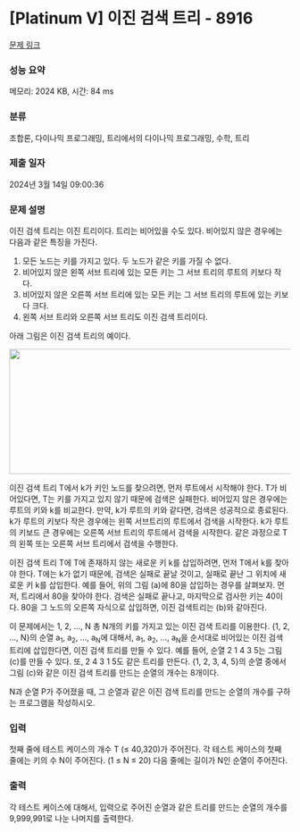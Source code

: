 # [Platinum V] 이진 검색 트리 - 8916 

[문제 링크](https://www.acmicpc.net/problem/8916) 

### 성능 요약

메모리: 2024 KB, 시간: 84 ms

### 분류

조합론, 다이나믹 프로그래밍, 트리에서의 다이나믹 프로그래밍, 수학, 트리

### 제출 일자

2024년 3월 14일 09:00:36

### 문제 설명

<p>이진 검색 트리는 이진 트리이다. 트리는 비어있을 수도 있다. 비어있지 않은 경우에는 다음과 같은 특징을 가진다.</p>

<ol>
	<li>모든 노드는 키를 가지고 있다. 두 노드가 같은 키를 가질 수 없다.</li>
	<li>비어있지 않은 왼쪽 서브 트리에 있는 모든 키는 그 서브 트리의 루트의 키보다 작다.</li>
	<li>비어있지 않은 오른쪽 서브 트리에 있는 모든 키는 그 서브 트리의 루트에 있는 키보다 크다.</li>
	<li>왼쪽 서브 트리와 오른쪽 서브 트리도 이진 검색 트리이다.</li>
</ol>

<p>아래 그림은 이진 검색 트리의 예이다.</p>

<p><img alt="" src="https://www.acmicpc.net/upload/images/treeperm.png" style="height:224px; width:526px"></p>

<p>이진 검색 트리 T에서 k가 키인 노드를 찾으려면, 먼저 루트에서 시작해야 한다. T가 비어있다면, T는 키를 가지고 있지 않기 때문에 검색은 실패한다. 비어있지 않은 경우에는 루트의 키와 k를 비교한다. 만약, k가 루트의 키와 같다면, 검색은 성공적으로 종료된다. k가 루트의 키보다 작은 경우에는 왼쪽 서브트리의 루트에서 검색을 시작한다. k가 루트의 키보드 큰 경우에는 오른쪽 서브 트리의 루트에서 검색을 시작한다. 같은 과정으로 T의 왼쪽 또는 오른쪽 서브 트리에서 검색을 수행한다.</p>

<p>이진 검색 트리 T에 T에 존재하지 않는 새로운 키 k를 삽입하려면, 먼저 T에서 k를 찾아야 한다. T에는 k가 없기 때문에, 검색은 실패로 끝날 것이고, 실패로 끝난 그 위치에 새로운 키 k를 삽입한다. 예를 들어, 위의 그림 (a)에 80을 삽입하는 경우를 살펴보자. 먼저, 트리에서 80을 찾아야 한다. 검색은 실패로 끝나고, 마지막으로 검사한 키는 40이다. 80을 그 노드의 오른쪽 자식으로 삽입하면, 이진 검색트리는 (b)와 같아진다.</p>

<p>이 문제에서는 1, 2, ..., N 총 N개의 키를 가지고 있는 이진 검색 트리를 이용한다. {1, 2, ..., N}의 순열 a<sub>1</sub>, a<sub>2</sub>, ..., a<sub>N</sub>에 대해서, a<sub>1</sub>, a<sub>2</sub>, ..., a<sub>N</sub>을 순서대로 비어있는 이진 검색 트리에 삽입한다면, 이진 검색 트리를 만들 수 있다. 예를 들어, 순열 2 1 4 3 5는 그림 (c)를 만들 수 있다. 또, 2 4 3 1 5도 같은 트리를 만든다. {1, 2, 3, 4, 5}의 순열 중에서 그림 (c)와 같은 이진 검색 트리를 만드는 순열의 개수는 8개이다.</p>

<p>N과 순열 P가 주어졌을 때, 그 순열과 같은 이진 검색 트리를 만드는 순열의 개수를 구하는 프로그램을 작성하시오.</p>

### 입력 

 <p>첫째 줄에 테스트 케이스의 개수 T (≤ 40,320)가 주어진다. 각 테스트 케이스의 첫째 줄에는 키의 수 N이 주어진다. (1 ≤ N ≤ 20) 다음 줄에는 길이가 N인 순열이 주어진다.</p>

### 출력 

 <p>각 테스트 케이스에 대해서, 입력으로 주어진 순열과 같은 트리를 만드는 순열의 개수를 9,999,991로 나눈 나머지를 출력한다.</p>

